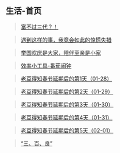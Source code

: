 ## 生活-首页

> [富不过三代？！](/life/gamble.md)

> [遇到这样的事，我竟会如此的惊慌失措](/life/lost-electric.md)

> [举国欢庆是大家，陪伴至亲是小家](/life/2019gqjw.md)

> [效率小工具-番茄闹钟](/life/time-control.md)

> [老豆得知春节延期后的第1天（01-28）](/life/defer-holidays-01.md)

> [老豆得知春节延期后的第2天（01-29）](/life/defer-holidays-02.md)

> [老豆得知春节延期后的第3天（01-30）](/life/defer-holidays-03.md)

> [老豆得知春节延期后的第4天（01-31）](/life/defer-holidays-04.md)

> [老豆得知春节延期后的第5天（02-01）](/life/defer-holidays-05.md)

> [“三、百、良”](/life/sbl.md)